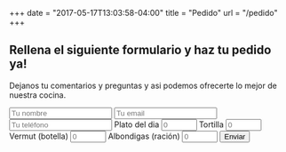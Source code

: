 +++
date = "2017-05-17T13:03:58-04:00"
title = "Pedido"
url = "/pedido"
+++

## Rellena el siguiente formulario y haz tu pedido ya!

Dejanos tu comentarios y preguntas y asi podemos ofrecerte lo mejor de nuestra cocina.

<form action="https://formspree.io/f/mgepyddb" method="POST">
  <input type="text" placeholder="Tu nombre" required name="name">
  <input type="email" placeholder="Tu email" required name="_replyto">
  <input type="tel" placeholder="Tu teléfono" required name="_telnum">
  <label for="plato-de-dia">Plato del dia</label>
  <input type="number" id="plato-de-dia" name="plato-del-dia" placeholder=0 min="0" max="100">
  <label for="tortilla">Tortilla</label>
  <input type="number" id="tortilla" name="tortilla" placeholder=0 min="0" max="100">
  <label for="vermut">Vermut (botella)</label>
  <input type="number" id="vermut" name="vermut" placeholder=0 min="0" max="100">
  <label for="albondigas">Albondigas (ración)</label>
  <input type="number" id="albondigas" name="albondigas" placeholder=0 min="0" max="100">
  <input type="submit" value="Enviar">
</form>

<script type="text/javascript">
  x = document.querySelectorAll('input[type="number"]');
  for (i = 0; i < x.length; i++) {
    console.log(i.value);
  }
</script>
